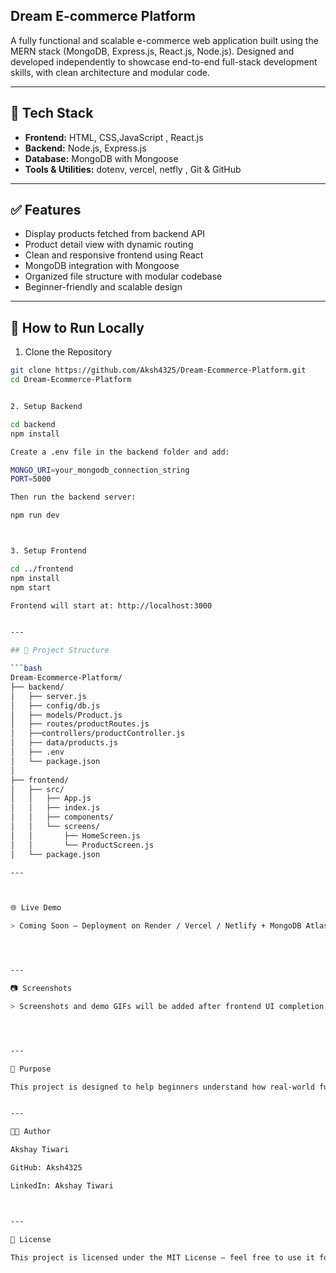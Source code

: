 




## Dream E-commerce Platform

A fully functional and scalable e-commerce web application built using the MERN stack (MongoDB, Express.js, React.js, Node.js). Designed and developed independently to showcase end-to-end full-stack development skills, with clean architecture and modular code.

---

## 🚀 Tech Stack

- **Frontend:** HTML, CSS,JavaScript , React.js
- **Backend:** Node.js, Express.js  
- **Database:** MongoDB with Mongoose 
- **Tools & Utilities:** dotenv, vercel, netfly , Git & GitHub  

---

## ✅ Features

- Display products fetched from backend API  
- Product detail view with dynamic routing  
- Clean and responsive frontend using React  
- MongoDB integration with Mongoose  
- Organized file structure with modular codebase  
- Beginner-friendly and scalable design  

---

## 🧪 How to Run Locally

1. Clone the Repository

```bash
git clone https://github.com/Aksh4325/Dream-Ecommerce-Platform.git
cd Dream-Ecommerce-Platform


2. Setup Backend

cd backend
npm install

Create a .env file in the backend folder and add:

MONGO_URI=your_mongodb_connection_string
PORT=5000

Then run the backend server:

npm run dev



3. Setup Frontend

cd ../frontend
npm install
npm start

Frontend will start at: http://localhost:3000


---

## 📁 Project Structure

```bash
Dream-Ecommerce-Platform/
├── backend/
│   ├── server.js
│   ├── config/db.js
│   ├── models/Product.js
│   ├── routes/productRoutes.js
│   ├──controllers/productController.js
│   ├── data/products.js
│   ├── .env
│   └── package.json
│
├── frontend/
│   ├── src/
│   │   ├── App.js
│   │   ├── index.js
│   │   ├── components/
│   │   └── screens/
│   │       ├── HomeScreen.js
│   │       └── ProductScreen.js
│   └── package.json

---



🌐 Live Demo

> Coming Soon – Deployment on Render / Vercel / Netlify + MongoDB Atlas




---

📷 Screenshots

> Screenshots and demo GIFs will be added after frontend UI completion.




---

📌 Purpose

This project is designed to help beginners understand how real-world full-stack applications are developed, structured, and deployed. It includes basic functionality to get started and can be extended further with features like authentication, cart, payments, and admin dashboard.


---

👨‍💻 Author

Akshay Tiwari

GitHub: Aksh4325

LinkedIn: Akshay Tiwari



---

📝 License

This project is licensed under the MIT License — feel free to use it for learning and development.



